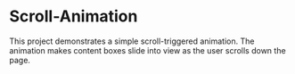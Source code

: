 # Scroll-Animation
This project demonstrates a simple scroll-triggered animation. The animation makes content boxes slide into view as the user scrolls down the page.
